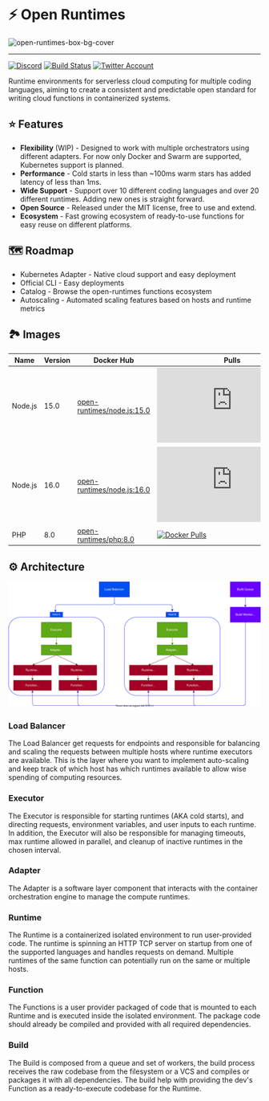 # ⚡️ Open Runtimes

![open-runtimes-box-bg-cover](https://user-images.githubusercontent.com/1297371/151676246-0e18f694-dfd7-4bab-b64b-f590fec76ef1.png)

---

[![Discord](https://img.shields.io/discord/937092945713172480?label=discord&style=flat-square)](https://discord.gg/46Bq3VZX)
[![Build Status](https://img.shields.io/travis/com/appwrite/appwrite?style=flat-square)](https://travis-ci.com/appwrite/appwrite)
[![Twitter Account](https://img.shields.io/twitter/follow/appwrite?color=00acee&label=twitter&style=flat-square)](https://twitter.com/appwrite)

<!-- [![Docker Pulls](https://img.shields.io/docker/pulls/appwrite/appwrite?color=f02e65&style=flat-square)](https://hub.docker.com/r/appwrite/appwrite) -->

Runtime environments for serverless cloud computing for multiple coding languages, aiming to create a consistent and predictable open standard for writing cloud functions in containerized systems.

## ⭐️ Features

* **Flexibility** (WIP) - Designed to work with multiple orchestrators using different adapters. For now only Docker and Swarm are supported, Kubernetes support is planned.
* **Performance** - Cold starts in less than ~100ms warm stars has added latency of less than 1ms.
* **Wide Support** - Support over 10 different coding languages and over 20 different runtimes. Adding new ones is straight forward.
* **Open Source** - Released under the MIT license, free to use and extend.
* **Ecosystem** - Fast growing ecosystem of ready-to-use functions for easy reuse on different platforms.

## 🗺 Roadmap

* Kubernetes Adapter - Native cloud support and easy deployment
* Official CLI - Easy deployments
* Catalog - Browse the open-runtimes functions ecosystem
* Autoscaling - Automated scaling features based on hosts and runtime metrics

## 🏞 Images

| Name    | Version | Docker Hub                 | Pulls |
|---------|---------|----------------------------|-------|
| Node.js | 15.0    | [open-runtimes/node.js:15.0](https://hub.docker.com/r/open-runtimes/node.js) | [![Docker Pulls](https://img.shields.io/docker/pulls/open-runtimes/node.js?color=f02e65&style=flat-square)](https://hub.docker.com/r/open-runtimes/node.js) |
| Node.js | 16.0    | [open-runtimes/node.js:16.0](https://hub.docker.com/r/open-runtimes/node.js) | [![Docker Pulls](https://img.shields.io/docker/pulls/open-runtimes/node.js?color=f02e65&style=flat-square)](https://hub.docker.com/r/open-runtimes/node.js) |
| PHP     | 8.0     | [open-runtimes/php:8.0](https://hub.docker.com/r/open-runtimes/php)      | [![Docker Pulls](https://img.shields.io/docker/pulls/open-runtimes/php?color=f02e65&style=flat-square)](https://hub.docker.com/r/open-runtimes/php) |


## ⚙️ Architecture

![Architecture](architecture.v2.drawio.svg)

### Load Balancer

The Load Balancer get requests for endpoints and responsible for balancing and scaling the requests between multiple hosts where runtime executors are available. This is the layer where you want to implement auto-scaling and keep track of which host has which runtimes available to allow wise spending of computing resources.

### Executor

The Executor is responsible for starting runtimes (AKA cold starts), and directing requests, environment variables, and user inputs to each runtime. In addition, the Executor will also be responsible for managing timeouts, max runtime allowed in parallel, and cleanup of inactive runtimes in the chosen interval.

### Adapter

The Adapter is a software layer component that interacts with the container orchestration engine to manage the compute runtimes.

### Runtime

The Runtime is a containerized isolated environment to run user-provided code. The runtime is spinning an HTTP TCP server on startup from one of the supported languages and handles requests on demand. Multiple runtimes of the same function can potentially run on the same or multiple hosts.

### Function

The Functions is a user provider packaged of code that is mounted to each Runtime and is executed inside the isolated environment. The package code should already be compiled and provided with all required dependencies.

### Build

The Build is composed from a queue and set of workers, the build process receives the raw codebase from the filesystem or a VCS and compiles or packages it with all dependencies. The build help with providing the dev's Function as a ready-to-execute codebase for the Runtime.